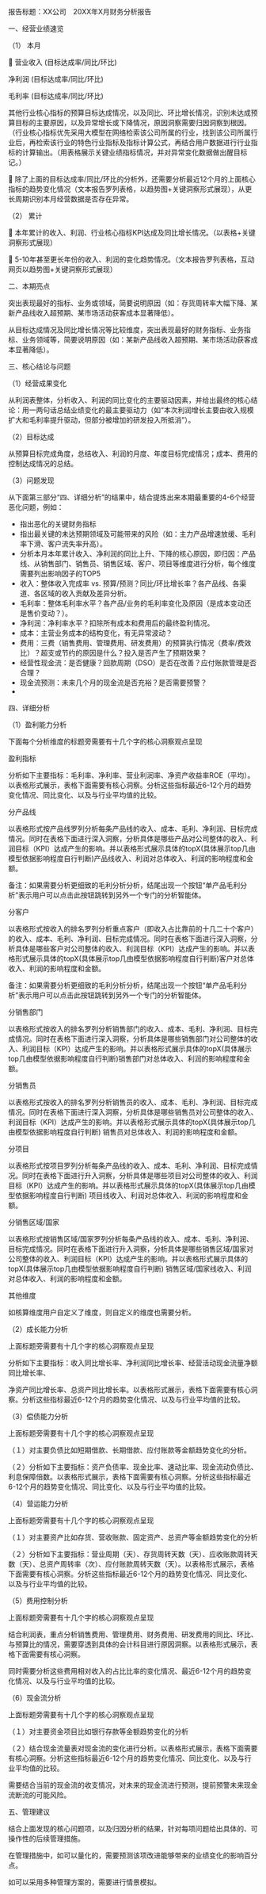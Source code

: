 报告标题：XX公司　20XX年X月财务分析报告

一、经营业绩速览

（1） 本月

  营业收入 (目标达成率/同比/环比)

净利润 (目标达成率/同比/环比)

毛利率 (目标达成率/同比/环比)

其他行业核心指标的预算目标达成情况，以及同比、环比增长情况，识别未达成预算目标的主要原因，以及异常增长或下降情况，原因洞察需要归因洞察到根因。（行业核心指标优先采用大模型在网络检索该公司所属的行业，找到该公司所属行业后，再检索该行业的特色行业指标及指标计算公式，再结合用户数据进行行业指标的计算输出。（用表格展示关键业绩指标情况，并对异常变化数据做出醒目标记。）

  除了上面的目标达成率/同比/环比的分析外，还需要分析最近12个月的上面核心指标的趋势变化情况（文本报告罗列表格，以趋势图+关键洞察形式展现），从更长周期识别本月经营数据是否存在异常。

（2） 累计

  本年累计的收入、利润、行业核心指标KPI达成及同比增长情况。（以表格+关键洞察形式展现）

  5-10年甚至更长年份的收入、利润的变化趋势情况。（文本报告罗列表格，互动网页以趋势图+关键洞察形式展现）

二、本期亮点

突出表现最好的指标、业务或领域，简要说明原因（如：存货周转率大幅下降、某新产品线收入超预期、某市场活动获客成本显著降低）。

从目标达成情况及同比增长情况等比较维度，突出表现最好的财务指标、业务指标、业务领域等，简要说明原因（如：某新产品线收入超预期、某市场活动获客成本显著降低）。

三、核心结论与问题

（1）经营成果变化

从利润表整体，分析收入、利润的同比变化的主要驱动因素，并给出最终的核心结论：用一两句话总结业绩变化的最主要驱动力（如“本次利润增长主要由收入规模扩大和毛利率提升驱动，但部分被增加的研发投入所抵消”）。

（2）目标达成

从预算目标完成角度，总结收入、利润的月度、年度目标完成情况；成本、费用的控制达成情况的总结。

（3）问题发现

从下面第三部分“四、详细分析”的结果中，结合提炼出来本期最重要的4-6个经营恶化问题，例如：

- 指出恶化的关键财务指标
- 指出最关键的未达预期领域及可能带来的风险（如：主力产品增速放缓、毛利率下滑、客户流失率升高）。
- 分析本月本年累计收入、净利润的同比上升、下降的核心原因，即归因：产品线、从销售部门、销售员、销售区域、客户、项目等维度进行分析，每个维度需要列出影响因子的TOP5
- 收入：整体收入完成率 vs. 预算/预测？同比/环比增长率？各产品线、各渠道、各区域的收入贡献及差异分析。
- 毛利率：整体毛利率水平？各产品/业务的毛利率变化及原因（是成本变动还是售价变动？）。
- 净利润：净利率水平？扣除所有成本和费用后的最终盈利情况。
- 成本：主营业务成本的结构变化，有无异常波动？
- 费用：三费（销售费用、管理费用、研发费用）的预算执行情况（费率/费效比）？超支或节约的原因是什么？投入是否产生了预期效果？
- 经营性现金流：是否健康？回款周期（DSO）是否在改善？应付账款管理是否合理？
- 现金流预测：未来几个月的现金流是否充裕？是否需要预警？
- 

四、详细分析

（1）盈利能力分析

下面每个分析维度的标题旁需要有十几个字的核心洞察观点呈现

盈利指标

分析如下主要指标：毛利率、净利率、营业利润率、净资产收益率ROE（平均）。以表格形式展示，表格下面需要有核心洞察。分析这些指标最近6-12个月的趋势变化情况、同比变化、以及与行业平均值的比较。

分产品线

以表格形式按产品线罗列分析每条产品线的收入、成本、毛利、净利润、目标完成情况。同时在表格下面进行深入洞察，分析具体是哪些产品对公司整体的收入、利润目标（KPI）达成产生的影响。并以表格形式展示具体的topX(具体展示top几由模型依据影响程度自行判断)产品线收入、利润对总体收入、利润的影响程度和金额。

备注：如果需要分析更细致的毛利分析分析，结尾出现一个按钮“单产品毛利分析”表示用户可以点击此按钮跳转到另外一个专门的分析智能体。

分客户

以表格形式按收入的排名罗列分析重点客户（即收入占比靠前的十几二十个客户）的收入、成本、毛利、净利润、目标完成情况。同时在表格下面进行深入洞察，分析具体是哪些客户对公司整体的收入、利润目标（KPI）达成产生的影响。并以表格形式展示具体的topX(具体展示top几由模型依据影响程度自行判断)客户对总体收入、利润的影响程度和金额。

备注：如果需要分析更细致的毛利分析分析，结尾出现一个按钮“单产品毛利分析”表示用户可以点击此按钮跳转到另外一个专门的分析智能体。

分销售部门

以表格形式按收入的排名罗列分析销售部门的收入、成本、毛利、净利润、目标完成情况。同时在表格下面进行深入洞察，分析具体是哪些销售部门对公司整体的收入、利润目标（KPI）达成产生的影响。并以表格形式展示具体的topX(具体展示top几由模型依据影响程度自行判断)销售部门对总体收入、利润的影响程度和金额。

分销售员

以表格形式按收入的排名罗列分析销售员的收入、成本、毛利、净利润、目标完成情况。同时在表格下面进行深入洞察，分析具体是哪些销售员对公司整体的收入、利润目标（KPI）达成产生的影响。并以表格形式展示具体的topX(具体展示top几由模型依据影响程度自行判断) 销售员对总体收入、利润的影响程度和金额。

分项目

以表格形式按项目罗列分析每条产品线的收入、成本、毛利、净利润、目标完成情况。同时在表格下面进行升入洞察，分析具体是哪些项目对公司整体的收入、利润目标（KPI）达成产生的影响。并以表格形式展示具体的topX(具体展示top几由模型依据影响程度自行判断) 项目线收入、利润对总体收入、利润的影响程度和金额。

分销售区域/国家

以表格形式按销售区域/国家罗列分析每条产品线的收入、成本、毛利、净利润、目标完成情况。同时在表格下面进行升入洞察，分析具体是哪些销售区域/国家对公司整体的收入、利润目标（KPI）达成产生的影响。并以表格形式展示具体的topX(具体展示top几由模型依据影响程度自行判断) 销售区域/国家线收入、利润对总体收入、利润的影响程度和金额。

其他维度

如核算维度用户自定义了维度，则自定义的维度也需要分析。

（2）成长能力分析

上面标题旁需要有十几个字的核心洞察观点呈现

分析如下主要指标：收入同比增长率、净利润同比增长率、经营活动现金流量净额同比增长率、

净资产同比增长率、总资产同比增长率。以表格形式展示，表格下面需要有核心洞察。分析这些指标最近6-12个月的趋势变化情况、以及与行业平均值的比较。

（3）偿债能力分析

上面标题旁需要有十几个字的核心洞察观点呈现

（１）对主要负债比如短期借款、长期借款、应付账款等金额趋势变化的分析。

（２）分析如下主要指标：资产负债率、现金比率、速动比率、现金流动负债比、利息保障倍数。以表格形式展示，表格下面需要有核心洞察。分析这些指标最近6-12个月的趋势变化情况、同比变化、以及与行业平均值的比较。

（4）营运能力分析

上面标题旁需要有十几个字的核心洞察观点呈现

（１）对主要资产比如存货、营收账款、固定资产、总资产等金额趋势变化的分析

（２）分析如下主要指标：营业周期（天）、存货周转天数（天）、应收账款周转天数（天）、总资产周转率（次）、应付账款周转天数（天）。以表格形式展示，表格下面需要有核心洞察。分析这些指标最近6-12个月的趋势变化情况、同比变化、以及与行业平均值的比较。

（5）费用控制分析

上面标题旁需要有十几个字的核心洞察观点呈现

结合利润表，重点分析销售费用、管理费用、财务费用、研发费用的同比、环比、与预算比的情况，需要穿透到具体的会计科目进行原因洞察。以表格形式展示，表格下面需要有核心洞察。

同时需要分析这些费用相对收入的占比比率的变化情况、最近6-12个月的趋势变化情况、以及与行业平均值的比较。

（6）现金流分析

上面标题旁需要有十几个字的核心洞察观点呈现

（１）对主要资金项目比如银行存款等金额趋势变化的分析

（２）结合现金流量表对现金流的变化进行分析。以表格形式展示，表格下面需要有核心洞察。分析这些指标最近6-12个月的趋势变化情况、同比变化、以及与行业平均值的比较。

需要结合当前的现金流的收支情况，对未来的现金流进行预测，提前预警未来现金流断流的可能风险。

五、管理建议

结合上面发现的核心问题项，以及归因分析的结果，针对每项问题给出具体的、可操作性的后续管理措施。

在管理措施中，如可以量化的，需要预测该项改进能够带来的业绩变化的影响百分点。

如可以采用多种管理方案的，需要进行情景模拟。
